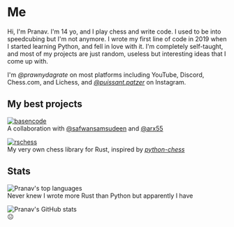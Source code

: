 # Me
Hi, I'm Pranav. I'm 14 yo, and I play chess and write code. I used to be into speedcubing but I'm not anymore.
I wrote my first line of code in 2019 when I started learning Python, and fell in love with it. I'm completely self-taught,
and most of my projects are just random, useless but interesting ideas that I come up with.

I'm _@prawnydagrate_ on most platforms including YouTube, Discord, Chess.com, and Lichess,
and [_@puissant.patzer_](https://instagram.com/puissant.patzer) on Instagram.

## My best projects
[![basencode](https://github-readme-stats.vercel.app/api/pin/?username=Python3-8&repo=basencode&theme=tokyonight)](https://github.com/Python3-8/basencode)  
A collaboration with [@safwansamsudeen](https://github.com/safwansamsudeen) and [@arx55](https://github.com/arx55)

[![rschess](https://github-readme-stats.vercel.app/api/pin/?username=Python3-8&repo=rschess&theme=tokyonight)](https://github.com/Python3-8/rschess)  
My very own chess library for Rust, inspired by [_python-chess_](https://pypi.org/project/chess)

## Stats
![Pranav's top languages](https://github-readme-stats.vercel.app/api/top-langs/?username=Python3-8&theme=tokyonight)  
Never knew I wrote more Rust than Python but apparently I have

![Pranav's GitHub stats](https://github-readme-stats.vercel.app/api?username=Python3-8&show_icons=true&theme=tokyonight)  
😐
